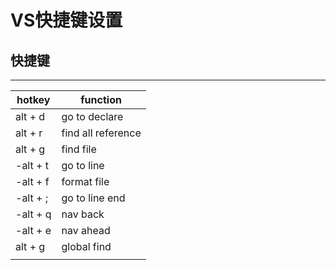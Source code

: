 # VS快捷键设置

## 快捷键

---
|hotkey|function|
|-|-|
|alt + d|go to declare|
|alt + r|find all reference|
|alt + g|find file|
|-alt + t|go to line|
|-alt + f|format file|
|-alt + ;|go to line end|
|-alt + q|nav back|
|-alt + e|nav ahead|
|alt + g|global find|
|||